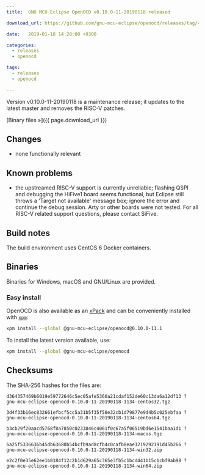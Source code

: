 ```yaml
---
title:  GNU MCU Eclipse OpenOCD v0.10.0-11-20190118 released

download_url: https://github.com/gnu-mcu-eclipse/openocd/releases/tag/v0.10.0-11-20190118/

date:   2019-01-18 14:28:00 +0300

categories:
  - releases
  - openocd

tags:
  - releases
  - openocd

---
```


Version v0.10.0-11-20190118 is a maintenance release; it updates to the latest
master and removes the RISC-V patches.

[Binary files »]({{ page.download_url }})

## Changes

* none functionally relevant

## Known problems

* the upstreamed RISC-V support is currently unreliable; flashing QSPI and
  debugging the HiFive1 board seems functional, but Eclipse still throws a
  'Target not available' message box; ignore the error and continue the
  debug session. Arty or other boards were not tested. For all RISC-V
  related support questions, please contact SiFive.

## Build notes

The build environment uses CentOS 6 Docker containers.

## Binaries

Binaries for Windows, macOS and GNU/Linux are provided.

### Easy install

OpenOCD is also available as an [xPack](https://www.npmjs.com/package/@gnu-mcu-eclipse/openocd) and can be conveniently installed with [`xpm`](https://www.npmjs.com/package/xpm):

```sh
xpm install --global @gnu-mcu-eclipse/openocd@0.10.0-11.1
```

To install the latest version available, use:

```sh
xpm install --global @gnu-mcu-eclipse/openocd
```

## Checksums

The SHA-256 hashes for the files are:

```
d364357469b6019e59772646c5ec05afe5360a21cdaf152de60c13da6a12df13 ?
gnu-mcu-eclipse-openocd-0.10.0-11-20190118-1134-centos32.tgz

3d4f33b16ec832661efbcf5cc5a31b5f35f58e32cb1d79877e9d4b5c025ebfaa ?
gnu-mcu-eclipse-openocd-0.10.0-11-20190118-1134-centos64.tgz

b3cb29f20aacd5768f8a7850c0233846c4061f0c67a5f06519bd6e1541baa1d1 ?
gnu-mcu-eclipse-openocd-0.10.0-11-20190118-1134-macos.tgz

6a25f5336636b45db63680b54bcfb9ad8cfb4c0cafb8eae1219292191d45b266 ?
gnu-mcu-eclipse-openocd-0.10.0-11-20190118-1134-win32.zip

e2c2f0e35e62ee1b0184f12c2b1d629a65c365e3fb5c1bcd441b15cbcbf9ab98 ?
gnu-mcu-eclipse-openocd-0.10.0-11-20190118-1134-win64.zip
```
